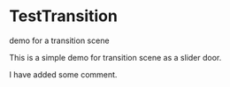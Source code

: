 TestTransition
==============

demo for a transition scene


This is a simple demo for transition scene as a slider door.

I have added some comment.





